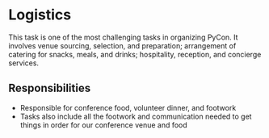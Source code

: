 # Logistics

This task is one of the most challenging tasks in organizing PyCon. It involves venue sourcing, selection, and preparation; arrangement of catering for snacks, meals, and drinks; hospitality, reception, and concierge services.

## Responsibilities

- Responsible for conference food, volunteer dinner, and footwork
- Tasks also include all the footwork and communication needed to get things in order for our conference venue and food